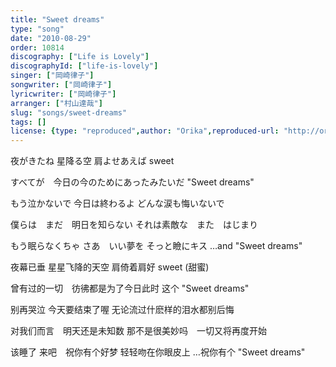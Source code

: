 ```yaml
---
title: "Sweet dreams"
type: "song"
date: "2010-08-29"
order: 10814
discography: ["Life is Lovely"]
discographyId: ["life-is-lovely"]
singer: ["岡崎律子"]
songwriter: ["岡崎律子"]
lyricwriter: ["岡崎律子"]
arranger: ["村山達哉"]
slug: "songs/sweet-dreams"
tags: []
license: {type: "reproduced",author: "Orika",reproduced-url: "http://orikamushi.myweb.hinet.net/",reproduced-website: "織歌蟲網站"}
---
```


夜がきたね 
星降る空 
肩よせあえば sweet 

すべてが　今日の今のためにあったみたいだ 
"Sweet dreams" 

もう泣かないで 
今日は終わるよ 
どんな涙も悔いないで 

僕らは　まだ　明日を知らない 
それは素敵な　また　はじまり 

もう眠らなくちゃ 
さあ　いい夢を 
そっと瞼にキス 
…and "Sweet dreams"

夜幕已垂
星星飞降的天空
肩倚着肩好 sweet (甜蜜)

曾有过的一切　彷彿都是为了今日此时
这个 "Sweet dreams" 

别再哭泣
今天要结束了喔
无论流过什麽样的泪水都别后悔

对我们而言　明天还是未知数
那不是很美妙吗　一切又将再度开始

该睡了
来吧　祝你有个好梦
轻轻吻在你眼皮上
…祝你有个 "Sweet dreams"
